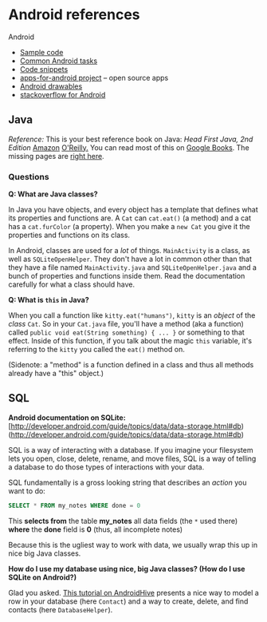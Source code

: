 # Android references

Android

* [Sample code](http://developer.android.com/resources/samples/index.html)
* [Common Android tasks](http://developer.android.com/resources/faq/commontasks.html)
* [Code snippets](http://www.androidsnippets.org/)
* [apps-for-android project](http://code.google.com/p/apps-for-android/) – open source apps
* [Android drawables](http://androiddrawableexplorer.appspot.com/)
* [stackoverflow for Android](http://stackoverflow.com/questions/tagged/android)

## Java

*Reference:* This is your best reference book on Java: *Head First Java, 2nd Edition* [Amazon](http://www.amazon.com/Head-First-Java-Kathy-Sierra/dp/0596009208/ref=sr_1_1?ie=UTF8&qid=1294712873&sr=8-1) [O'Reilly.](http://oreilly.com/catalog/9780596009205/) You can read most of this on [Google Books](http://books.google.com/books?id=5VTBuvfZDyoC&printsec=frontcover&source=gbs_atb#v=onepage&q&f=false). The missing pages are [right here](https://docs.google.com/viewer?a=v&pid=sites&srcid=ZGVmYXVsdGRvbWFpbnxzb2Z0ZW5namF2YXxneDoyNWRlMTA0MTVmZThmN2Rj).

### Questions

**Q: What are Java classes?**

In Java you have objects, and every object has a template that defines what its properties and functions are. A `Cat` can `cat.eat()` (a method) and a cat has a `cat.furColor` (a property). When you make a `new Cat` you give it the properties and functions on its class.

In Android, classes are used for a *lot* of things. `MainActivity` is a class, as well as `SQLiteOpenHelper`. They don't have a lot in common other than that they have a file named `MainActivity.java` and `SQLiteOpenHelper.java` and a bunch of properties and functions inside them. Read the documentation carefully for what a class should have.

**Q: What is `this` in Java?**

When you call a function like `kitty.eat("humans")`, `kitty` is an *object* of the *class* `Cat`. So in your `Cat.java` file, you'll have a method (aka a function) called `public void eat(String something) { ... }` or something to that effect. Inside of this function, if you talk about the magic `this` variable, it's referring to the `kitty` you called the `eat()` method on. 

(Sidenote: a "method" is a function defined in a class and thus all methods already have a "this" object.)


## SQL

**Android documentation on SQLite:** [http://developer.android.com/guide/topics/data/data-storage.html#db)(http://developer.android.com/guide/topics/data/data-storage.html#db)

SQL is a way of interacting with a database. If you imagine your filesystem lets you open, close, delete, rename, and move files, SQL is a way of telling a database to do those types of interactions with your data.

SQL fundamentally is a gross looking string that describes an *action* you want to do:

```sql
SELECT * FROM my_notes WHERE done = 0
```

This **selects from** the table **my_notes** all data fields (the `*` used there) **where** the **done** field is **0** (thus, all incomplete notes)

Because this is the ugliest way to work with data, we usually wrap this up in nice big Java classes.

**How do I use my database using nice, big Java classes? (How do I use SQLite on Android?)**

Glad you asked. [This tutorial on AndroidHive](http://www.androidhive.info/2011/11/android-sqlite-database-tutorial/) presents a nice way to model a row in your database (here `Contact`) and a way to create, delete, and find contacts (here `DatabaseHelper`).
